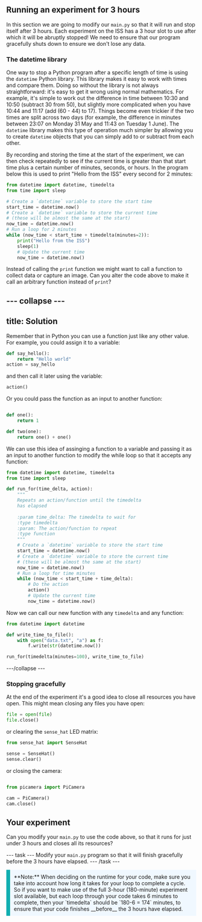 ## Running an experiment for 3 hours

In this section we are going to modify our `main.py` so that it will run and stop itself after 3 hours. Each experiment on the ISS has a 3 hour slot to use after which it will be abruptly stopped! We need to ensure that our program gracefully shuts down to ensure we don't lose any data.

### The datetime library

One way to stop a Python program after a specific length of time is using the `datetime` Python library. This library makes it easy to work with times and compare them. Doing so without the library is not always straightforward: it's easy to get it wrong using normal mathematics. For example, it's simple to work out the difference in time between 10:30 and 10:50 (subtract 30 from 50), but slightly more complicated when you have 10:44 and 11:17 (add (60 - 44) to 17). Things become even trickier if the two times are split across two days (for example, the difference in minutes between 23:07 on Monday 31 May and 11:43 on Tuesday 1 June). The `datetime` library makes this type of operation much simpler by allowing you to create `datetime` objects that you can simply add to or subtract from each other.  

By recording and storing the time at the start of the experiment, we can then check repeatedly to see if the current time is greater than that start time plus a certain number of minutes, seconds, or hours. In the program below this is used to print "Hello from the ISS" every second for 2 minutes:

```python
from datetime import datetime, timedelta
from time import sleep

# Create a `datetime` variable to store the start time
start_time = datetime.now()
# Create a `datetime` variable to store the current time
# (these will be almost the same at the start)
now_time = datetime.now()
# Run a loop for 2 minutes
while (now_time < start_time + timedelta(minutes=2)):
    print("Hello from the ISS")
    sleep(1)
    # Update the current time
    now_time = datetime.now()
```

Instead of calling the `print` function we might want to call a function to collect data or capture an image. Can you alter the code above to make it call an arbitrary function instead of `print`?

--- collapse ---
---
title: Solution
---
Remember that in Python you can use a function just like any other value. For example, you could assign it to a variable:

```python
def say_hello():
    return "Hello world"
action = say_hello
```
and then call it later using the variable:

```python
action()
```

Or you could pass the function as an input to another function:

```python

def one():
    return 1

def two(one):
    return one() + one()
```

We can use this idea of assinging a function to a variable and passing it as an input to another function to modify the while loop so that it accepts any function:

```python
from datetime import datetime, timedelta
from time import sleep

def run_for(time_delta, action):
    """
    Repeats an action/function until the timedelta
    has elapsed
    
    :param time_delta: The timedelta to wait for
    :type timedelta
    :param: The action/function to repeat
    :type function
    """
    # Create a `datetime` variable to store the start time
    start_time = datetime.now()
    # Create a `datetime` variable to store the current time
    # (these will be almost the same at the start)
    now_time = datetime.now()
    # Run a loop for time minutes
    while (now_time < start_time + time_delta):
        # Do the action
        action()
        # Update the current time
        now_time = datetime.now()

```

Now we can call our new function with any `timedelta` and any function:

```python
from datetime import datetime

def write_time_to_file():
    with open("data.txt", "a") as f:
        f.write(str(datetime.now())

run_for(timedelta(minutes=100), write_time_to_file)
```

---/collapse ---

### Stopping gracefully

At the end of the experiment it's a good idea to close all resources you have open. This might mean closing any files you have open:

```python
file = open(file)
file.close()
```

or clearing the `sense_hat` LED matrix:
```python
from sense_hat import SenseHat

sense = SenseHat()
sense.clear()
```

or closing the camera:
```python

from picamera import PiCamera

cam = PiCamera()
cam.close()
```


## Your experiment

Can you modify your `main.py` to use the code above, so that it runs for just under 3 hours and closes all its resources?

--- task ---
Modify your `main.py` program so that it will finish gracefully before the 3 hours have elapsed.
--- /task ---

<p style="border-left: solid; border-width:10px; border-color: #0faeb0; background-color: aliceblue; padding: 10px;">
**Note:** When deciding on the runtime for your code, make sure you take into account how long it takes for your loop to complete a cycle. So if you want to make use of the full 3-hour (180-minute) experiment slot available, but each loop through your code takes 6 minutes to complete, then your `timedelta` should be `180-6 = 174` minutes, to ensure that your code finishes __before__ the 3 hours have elapsed.
</p>

